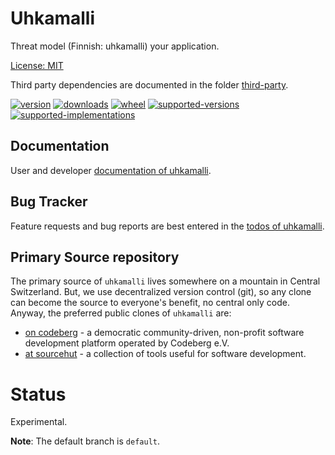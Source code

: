 # Uhkamalli

Threat model (Finnish: uhkamalli) your application.

[License: MIT](https://git.sr.ht/~sthagen/uhkamalli/tree/default/item/LICENSE)

Third party dependencies are documented in the folder [third-party](third-party/README.md).

[![version](https://img.shields.io/pypi/v/uhkamalli.svg?style=flat)](https://pypi.python.org/pypi/uhkamalli/)
[![downloads](https://pepy.tech/badge/uhkamalli/month)](https://pepy.tech/project/uhkamalli)
[![wheel](https://img.shields.io/pypi/wheel/uhkamalli.svg?style=flat)](https://pypi.python.org/pypi/uhkamalli/)
[![supported-versions](https://img.shields.io/pypi/pyversions/uhkamalli.svg?style=flat)](https://pypi.python.org/pypi/uhkamalli/)
[![supported-implementations](https://img.shields.io/pypi/implementation/uhkamalli.svg?style=flat)](https://pypi.python.org/pypi/uhkamalli/)

## Documentation

User and developer [documentation of uhkamalli](https://codes.dilettant.life/docs/uhkamalli).

## Bug Tracker

Feature requests and bug reports are best entered in the [todos of uhkamalli](https://todo.sr.ht/~sthagen/uhkamalli).

## Primary Source repository

The primary source of `uhkamalli` lives somewhere on a mountain in Central Switzerland.
But, we use decentralized version control (git), so any clone can become the source to everyone's benefit, no central only code.
Anyway, the preferred public clones of `uhkamalli` are:

* [on codeberg](https://codeberg.org/sthagen/uhkamalli) - a democratic community-driven, non-profit software development platform operated by Codeberg e.V.
* [at sourcehut](https://git.sr.ht/~sthagen/uhkamalli) - a collection of tools useful for software development.

# Status

Experimental.

**Note**: The default branch is `default`. 
